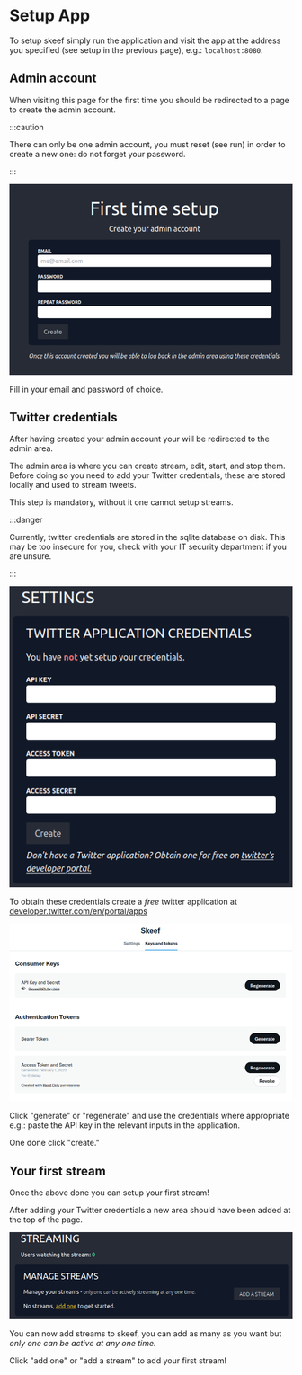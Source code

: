 # Setup App

To setup skeef simply run the application and visit the app
at the address you specified (see setup in the previous page),
e.g.: `localhost:8080`.

## Admin account

When visiting this page for the first time you should be redirected
to a page to create the admin account.

:::caution

There can only be one admin account, you must reset (see run)
in order to create a new one: do not forget your password.

:::

![Setup step](../static/img/setup.png)

Fill in your email and password of choice.

## Twitter credentials

After having created your admin account your will be redirected
to the admin area.

The admin area is where you can create stream, edit, start, and stop
them.
Before doing so you need to add your Twitter credentials, these 
are stored locally and used to stream tweets.

This step is mandatory, without it one cannot setup streams.

:::danger

Currently, twitter credentials are stored in the sqlite database
on disk. This may be too insecure for you, check with your IT
security department if you are unsure.

:::

![Input Twitter credentials](../static/img/settings.png)

To obtain these credentials create a _free_ twitter application at 
[developer.twitter.com/en/portal/apps](https://developer.twitter.com/en/portal/apps)


![Get Twitter credentials](../static/img/twitter-creds.png)

Click "generate" or "regenerate" and use the credentials where appropriate
e.g.: paste the API key in the relevant inputs in the application.

One done click "create."

## Your first stream

Once the above done you can setup your first stream!

After adding your Twitter credentials a new area should have been added
at the top of the page.

![Setup your first stream](../static/img/setup-stream.png)

You can now add streams to skeef, you can add as many as you want
but _only one can be active at any one time._

Click "add one" or "add a stream" to add your first stream!
